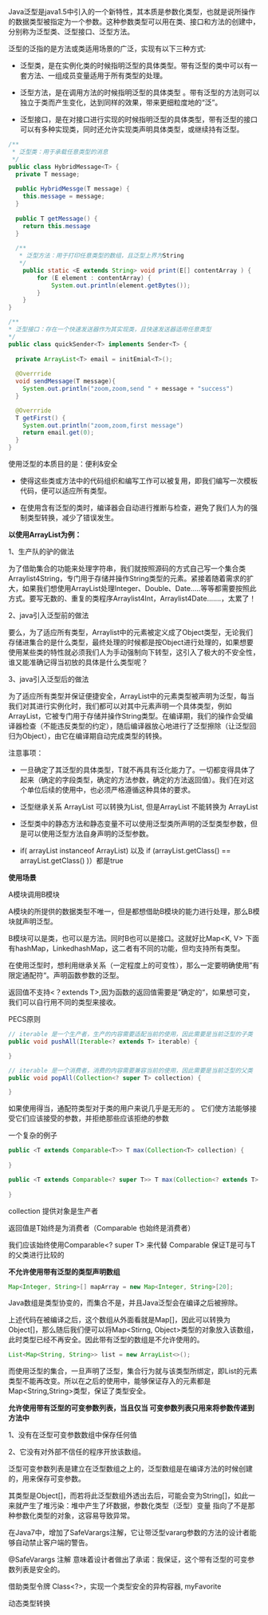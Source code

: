 Java泛型是java1.5中引入的一个新特性，其本质是参数化类型，也就是说所操作的数据类型被指定为一个参数。这种参数类型可以用在类、接口和方法的创建中，分别称为泛型类、泛型接口、泛型方法。

泛型的泛指的是方法或类适用场景的广泛，实现有以下三种方式:

- 泛型类，是在实例化类的时候指明泛型的具体类型。带有泛型的类中可以有一套方法、一组成员变量适用于所有类型的处理。

- 泛型方法，是在调用方法的时候指明泛型的具体类型 。带有泛型的方法则可以独立于类而产生变化，达到同样的效果，带来更细粒度地的“泛”。
- 泛型接口，是在对接口进行实现的时候指明泛型的具体类型，带有泛型的接口可以有多种实现类，同时还允许实现类声明具体类型，或继续持有泛型。

```java
/**
 * 泛型类：用于承载任意类型的消息
 */
public class HybridMessage<T> {
  private T message;
  
  public HybridMessge(T message) {
    this.message = message;
  }
  
  public T getMessage() {
    return this.message
  }
 
  /**
   * 泛型方法：用于打印任意类型的数组，且泛型上界为String
   */
	public static <E extends String> void print(E[] contentArray ) {
		for (E element : contentArray) {
			System.out.println(element.getBytes());
		}
	}
}

/**
* 泛型接口：存在一个快速发送器作为其实现类，且快速发送器适用任意类型
*/
public class quickSender<T> implements Sender<T> {
  
  private ArrayList<T> email = initEmial<T>();
  
  @Overrride
  void sendMessage(T message){
    System.out.println("zoom,zoom,send " + message + "success")
  }

  @Overrride
  T getFirst() { 
    System.out.println("zoom,zoom,first message")
    return email.get(0);
  }
} 
```

使用泛型的本质目的是：便利&安全

- 使得这些类或方法中的代码组织和编写工作可以被复用，即我们编写一次模板代码，便可以适应所有类型。

- 在使用含有泛型的类时，编译器会自动进行推断与检查，避免了我们人为的强制类型转换，减少了错误发生。



**以使用ArrayList为例：**

1、生产队的驴的做法

为了借助集合的功能来处理字符串，我们就按照源码的方式自己写一个集合类Arraylist4String，专门用于存储并操作String类型的元素。紧接着随着需求的扩大，如果我们想使用ArrayList处理Integer、Double、Date.....等等都需要按照此方式。要写无数的、重复的类程序Arraylist4Int，Arraylist4Date.......，太累了！

2、java引入泛型前的做法

要么，为了适应所有类型，Arraylist中的元素被定义成了Object类型，无论我们存储进集合的是什么类型，最终处理的时候都是按Object进行处理的，如果想要使用某些类的特性就必须我们人为手动强制向下转型，这引入了极大的不安全性，谁又能准确记得当初放的具体是什么类型呢？

3、java引入泛型后的做法

为了适应所有类型并保证便捷安全，ArrayList中的元素类型被声明为泛型<T>，每当我们对其进行实例化时，我们都可以对其中元素声明一个具体类型，例如ArrayList<String>，它被专门用于存储并操作String类型。在编译期，我们的操作会受编译器检查（不能违反类型的约定），随后编译器放心地进行了泛型擦除（让泛型回归为Object），由它在编译期自动完成类型的转换。



注意事项：

- 一旦确定了其泛型的具体类型，T就不再具有泛化能力了。一切都变得具体了起来（确定的字段类型，确定的方法参数，确定的方法返回值）。我们在对这个单位后续的使用中，也必须严格遵循这种具体的要求。

- 泛型继承关系 ArrayList<String> 可以转换为List<String>, 但是ArrayList<IntegerNumber> 不能转换为 ArrayList<Number>

- 泛型类中的静态方法和静态变量不可以使用泛型类所声明的泛型类型参数，但是可以使用泛型方法自身声明的泛型参数。
- if( arrayList instanceof ArrayList<String>) 以及 if (arrayList<String>.getClass() == arrayList<Ineger>.getClass() )）都是true



**使用场景**

A模块调用B模块

A模块的所提供的数据类型不唯一，但是都想借助B模块的能力进行处理，那么B模块就声明泛型。

B模块可以是类，也可以是方法。同时B也可以是接口。这就好比Map<K, V> 下面有hashMap，LinkedhashMap，这二者有不同的功能，但均支持所有类型。



在使用泛型时，想利用继承关系（一定程度上的可变性），那么一定要明确使用”有限定通配符“。声明函数参数的泛型。

返回值不支持<？extends T>,因为函数的返回值需要是”确定的“，如果想可变，我们可以自行用不同的类型来接收。

PECS原则

```java
// iterable 是一个生产者，生产的内容需要适配当前的使用，因此需要是当前泛型的子类
public void pushAll(Iterable<? extends T> iterable) {

}

// iterable 是一个消费者，消费的内容需要兼容当前的使用，因此需要是当前泛型的父类
public void popAll(Collection<? super T> collection) {

}
```

如果使用得当，通配符类型对于类的用户来说几乎是无形的 。 它们使方法能够接受它们应该接受的参数，并拒绝那些应该拒绝的参数 



一个复杂的例子

```java
public <T extends Comparable<T>> T max(Collection<T> collection) {
    
}

public <T extends Comparable<? super T>> T max(Collection<? extends T> collection) {
    
}
```

collection 提供对象是生产者

返回值是T始终是为消费者（Comparable<T> 也始终是消费者）

我们应该始终使用Comparable<? super T> 来代替 Comparable<T> 保证T是可与T的父类进行比较的





**不允许使用带有泛型的类型声明数组**

```java
Map<Integer, String>[] mapArray = new Map<Integer, String>[20];
```

Java数组是类型协变的，而集合不是，并且Java泛型会在编译之后被擦除。

上述代码在被编译之后，这个数组从外面看就是Map[]，因此可以转换为Object[]，那么随后我们便可以将Map<Stirng, Object>类型的对象放入该数组，此时类型已经不再安全。因此带有泛型的数组是不允许使用的。

```java
List<Map<String, String>> list = new ArrayList<>();
```

而使用泛型的集合，一旦声明了泛型，集合行为就与该类型所绑定，即List的元素类型不能再改变。所以在之后的使用中，能够保证存入的元素都是Map<String,String>类型，保证了类型安全。





**允许使用带有泛型的可变参数列表，当且仅当 可变参数列表只用来将参数传递到方法中**

1、没有在泛型可变参数数组中保存任何值

2、它没有对外部不信任的程序开放该数组。

泛型可变参数列表是建立在泛型数组之上的，泛型数组是在编译方法的时候创建的，用来保存可变参数。

其类型是Object[]，而若将此泛型数组外透出去后，可能会变为String[]，如此一来就产生了堆污染：堆中产生了坏数据，参数化类型（泛型）变量 指向了不是那种参数化类型的对象，这容易导致异常。



在Java7中，增加了SafeVarargs注解，它让带泛型vararg参数的方法的设计者能够自动禁止客户端的警告。

@SafeVarargs 注解 意味着设计者做出了承诺：我保证，这个带有泛型的可变参数列表是安全的。





借助类型令牌 Class<?>，实现一个类型安全的异构容器, myFavorite

动态类型转换





